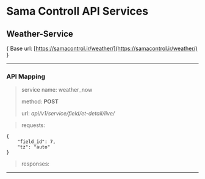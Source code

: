 # Sama Controll API Services
## Weather-Service
{ Base url: [https://samacontrol.ir/weather/](https://samacontrol.ir/weather/) }

---

### API Mapping

> service name: weather_now
> 
> method: **POST**
> 
> url: *api/v1/service/field/et-detail/live/*

> requests:
> 
    {
        "field_id": 7,
        "tz": "auto"
    }
>

> responses: 

---
